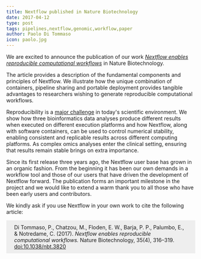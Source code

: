 ```yaml
---
title: Nextflow published in Nature Biotechnology
date: 2017-04-12
type: post
tags: pipelines,nextflow,genomic,workflow,paper
author: Paolo Di Tommaso
icon: paolo.jpg
---
```


We are excited to announce the publication of our work *[Nextflow enables reproducible computational workflows](http://rdcu.be/qZVo)* in Nature Biotechnology.

The article provides a description of the fundamental components and principles of Nextflow.
We illustrate how the unique combination of containers, pipeline sharing and portable
deployment provides tangible advantages to researchers wishing to generate reproducible
computational workflows.

Reproducibility is a [major challenge](http://www.nature.com/news/reproducibility-1.17552)
in today's scientific environment. We show how three bioinformatics data analyses produce
different results when executed on different execution platforms and how Nextflow, along
with software containers, can be used to control numerical stability, enabling consistent
and replicable results across different computing platforms. As complex omics analyses
enter the clinical setting, ensuring that results remain stable brings on extra importance.

Since its first release three years ago, the Nextflow user base has grown in an organic fashion.
From the beginning it has been our own demands in a workflow tool and those of our users that
have driven the development of Nextflow forward. The publication forms an important milestone
in the project and we would like to extend a warm thank you to all those who have been early
users and contributors.

We kindly ask if you use Nextflow in your own work to cite the following article:

<div style='padding: 0.7em 1.5em; background-color: #eee'>
Di Tommaso, P., Chatzou, M., Floden, E. W., Barja, P. P., Palumbo, E., & Notredame, C. (2017).
<i>Nextflow enables reproducible computational workflows.</i> Nature Biotechnology, 35(4), 316–319.
<a href='http://www.nature.com/nbt/journal/v35/n4/full/nbt.3820.html'>doi:10.1038/nbt.3820</a>
</div>
